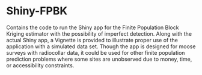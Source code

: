 # Shiny-FPBK

Contains the code to run the Shiny app for the Finite Population Block Kriging estimator with the possibility of imperfect detection. Along with the actual Shiny app, a Vignette is provided to illustrate proper use of the application with a simulated data set. Though the app is designed for moose surveys with radiocollar data, it could be used for other finite population prediction problems where some sites are unobserved due to money, time, or accessibility constraints.  
